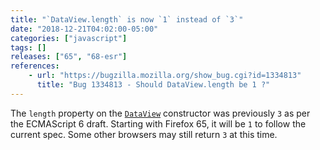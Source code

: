```yaml
---
title: "`DataView.length` is now `1` instead of `3`"
date: "2018-12-21T04:02:00-05:00"
categories: ["javascript"]
tags: []
releases: ["65", "68-esr"]
references:
    - url: "https://bugzilla.mozilla.org/show_bug.cgi?id=1334813"
      title: "Bug 1334813 - Should DataView.length be 1 ?"
---
```

The `length` property on the [`DataView`](https://developer.mozilla.org/docs/Web/JavaScript/Reference/Global_Objects/DataView) constructor was previously `3` as per the ECMAScript 6 draft. Starting with Firefox 65, it will be `1` to follow the current spec. Some other browsers may still return `3` at this time.
